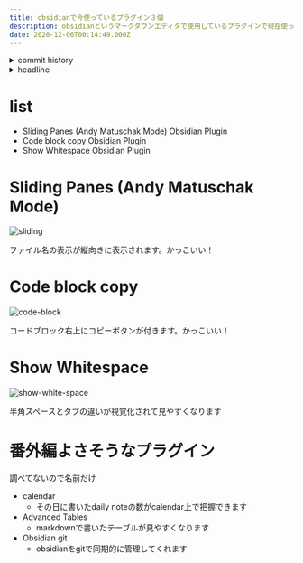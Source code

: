 ```yaml
---
title: obsidianで今使っているプラグイン３個
description: obsidianというマークダウンエディタで使用しているプラグインで現在使っているもの３個と、良さそうなプラグイン３個を共有します
date: 2020-12-06T00:14:49.000Z
---
```

<!-- history area start -->
<details><summary>commit history</summary><div><ol>

</ol></div></details>
<!-- history area end -->
<!-- toc area start -->
<details><summary>headline</summary><div>

<!-- toc -->

- [list](#list)
- [Sliding Panes (Andy Matuschak Mode)](#sliding-panes-andy-matuschak-mode)
- [Code block copy](#code-block-copy)
- [Show Whitespace](#show-whitespace)
- [番外編よさそうなプラグイン](#%E7%95%AA%E5%A4%96%E7%B7%A8%E3%82%88%E3%81%95%E3%81%9D%E3%81%86%E3%81%AA%E3%83%97%E3%83%A9%E3%82%B0%E3%82%A4%E3%83%B3)

<!-- tocstop -->

</div></details>

<!-- toc area end -->

# list

- Sliding Panes (Andy Matuschak Mode) Obsidian Plugin
- Code block copy Obsidian Plugin
- Show Whitespace Obsidian Plugin

# Sliding Panes (Andy Matuschak Mode)

![sliding](./sliding.png)

ファイル名の表示が縦向きに表示されます。かっこいい！

# Code block copy

![code-block](./codeblock.png)

コードブロック右上にコピーボタンが付きます。かっこいい！

# Show Whitespace

![show-white-space](./screenshot.png)

半角スペースとタブの違いが視覚化されて見やすくなります

# 番外編よさそうなプラグイン

調べてないので名前だけ

- calendar
  - その日に書いたdaily noteの数がcalendar上で把握できます
- Advanced Tables
  - markdownで書いたテーブルが見やすくなります
- Obsidian git
  - obsidianをgitで同期的に管理してくれます

